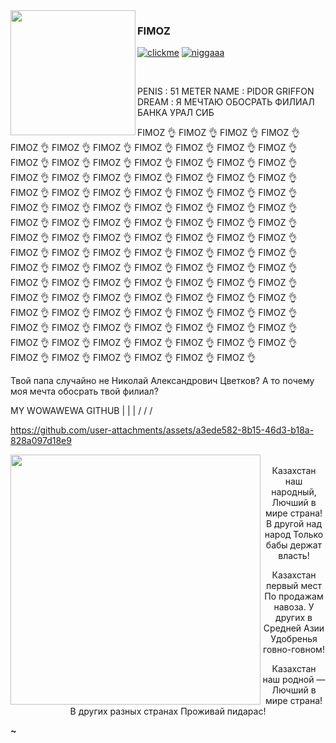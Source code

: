 <img align="left" src="https://i.imgur.com/8QouOya.png" width="200">

### FIMOZ

[![clickme](https://img.shields.io/badge/CLICK%20ME-blue)](https://gen1337.github.io/projects/2.html) [![niggaaa](https://img.shields.io/badge/NEVERLOSE.SS-8A2BE2)](https://gen1337.github.io/projects/nigga.html)

<br>

PENIS : 51 METER
NAME : PIDOR GRIFFON
DREAM : Я МЕЧТАЮ ОБОСРАТЬ ФИЛИАЛ БАНКА УРАЛ СИБ

FIMOZ 👌 FIMOZ 👌 FIMOZ 👌 FIMOZ 👌 FIMOZ 👌 FIMOZ 👌 FIMOZ 👌 FIMOZ 👌 FIMOZ 👌
FIMOZ 👌 FIMOZ 👌 FIMOZ 👌 FIMOZ 👌 FIMOZ 👌 FIMOZ 👌 FIMOZ 👌 FIMOZ 👌 FIMOZ 👌
FIMOZ 👌 FIMOZ 👌 FIMOZ 👌 FIMOZ 👌 FIMOZ 👌 FIMOZ 👌 FIMOZ 👌 FIMOZ 👌 FIMOZ 👌
FIMOZ 👌 FIMOZ 👌 FIMOZ 👌 FIMOZ 👌 FIMOZ 👌 FIMOZ 👌 FIMOZ 👌 FIMOZ 👌 FIMOZ 👌
FIMOZ 👌 FIMOZ 👌 FIMOZ 👌 FIMOZ 👌 FIMOZ 👌 FIMOZ 👌 FIMOZ 👌  FIMOZ 👌 FIMOZ 👌
FIMOZ 👌 FIMOZ 👌 FIMOZ 👌 FIMOZ 👌 FIMOZ 👌 FIMOZ 👌 FIMOZ 👌 FIMOZ 👌 FIMOZ 👌
FIMOZ 👌 FIMOZ 👌 FIMOZ 👌 FIMOZ 👌 FIMOZ 👌 FIMOZ 👌 FIMOZ 👌 FIMOZ 👌 FIMOZ 👌
FIMOZ 👌 FIMOZ 👌 FIMOZ 👌 FIMOZ 👌 FIMOZ 👌 FIMOZ 👌 FIMOZ 👌 FIMOZ 👌 FIMOZ 👌
FIMOZ 👌 FIMOZ 👌 FIMOZ 👌 FIMOZ 👌 FIMOZ 👌 FIMOZ 👌 FIMOZ 👌 FIMOZ 👌 FIMOZ 👌
FIMOZ 👌 FIMOZ 👌 FIMOZ 👌 FIMOZ 👌 FIMOZ 👌 FIMOZ 👌 FIMOZ 👌 FIMOZ 👌 FIMOZ 👌
FIMOZ 👌 FIMOZ 👌 FIMOZ 👌 FIMOZ 👌 FIMOZ 👌 FIMOZ 👌 FIMOZ 👌 FIMOZ 👌 FIMOZ 👌
FIMOZ 👌 FIMOZ 👌 FIMOZ 👌 FIMOZ 👌 FIMOZ 👌 FIMOZ 👌 FIMOZ 👌 FIMOZ 👌 FIMOZ 👌

Твой папа случайно не Николай Александрович Цветков? А то почему моя мечта обосрать твой филиал?

MY WOWAWEWA GITHUB  |  |  |
                  \/ \/ \/



https://github.com/user-attachments/assets/a3ede582-8b15-46d3-b18a-828a097d18e9



<center>


<img align="left" src="https://upload.wikimedia.org/wikipedia/commons/thumb/d/d3/Flag_of_Kazakhstan.svg/200px-Flag_of_Kazakhstan.svg.png" width="400">    
<br>
Казахстан наш народный,
Лючший в мире страна!
В другой над народ
Только бабы держат власть!

Казахстан первый мест
По продажам навоза.
У других в Средней Азии
Удобренья говно-говном!

Казахстан наш родной —
Лючший в мире страна!
В других разных странах
Проживай пидарас!
</br>

</center>





**~**



